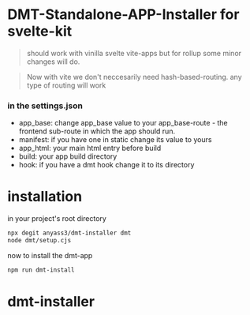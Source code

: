 # DMT-Standalone-APP-Installer for svelte-kit

> should work with vinilla svelte vite-apps but for rollup some minor changes will do.

> Now with vite we don't neccesarily need hash-based-routing.
> any type of routing will work

### in the settings.json

- app_base: change app_base value to your app_base-route - the frontend sub-route in which the app should run.
- manifest: if you have one in static change its value to yours
- app_html: your main html entry before build
- build: your app build directory
- hook: if you have a dmt hook change it to its directory

# installation

in your project's root directory

```bash
npx degit anyass3/dmt-installer dmt
node dmt/setup.cjs
```

now to install the dmt-app

```bash
npm run dmt-install
```

# dmt-installer
